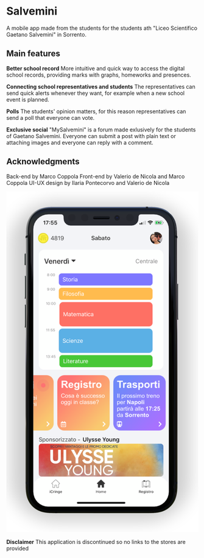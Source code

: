 
# Salvemini
A mobile app made from the students for the students ath "Liceo Scientifico Gaetano Salvemini" in Sorrento.

## Main features
**Better school record**
More intuitive and quick way to access the digital school records, providing marks with graphs, homeworks and presences.

**Connecting school representatives and students**
The representatives can send quick alerts whenever they want, for example when a new school event is planned. 

**Polls**
The students' opinion matters, for this reason representatives can send a poll that everyone can vote.

**Exclusive social**
"MySalvemini" is a forum made exlusively for the students of Gaetano Salvemini. Everyone can submit a post with plain text or attaching images and everyone can reply with a comment.

## Acknowledgments
Back-end by Marco Coppola
Front-end by Valerio de Nicola and Marco Coppola
UI-UX design by Ilaria Pontecorvo and Valerio de Nicola

![enter image description here](https://github.com/Murkrow02/Salvemini/blob/master/ScreenshotStore/x/1.png)

**Disclaimer**
This application is discontinued so no links to the stores are provided
